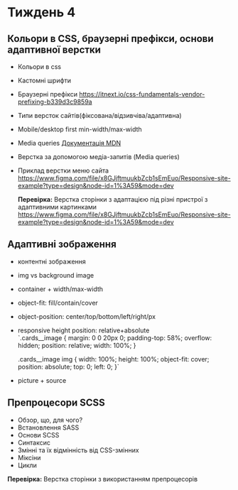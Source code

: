 # Тиждень 4

## Кольори в CSS, браузерні префікси, основи адаптивної верстки
- Кольори в css
- Кастомні шрифти
- Браузерні префікси https://itnext.io/css-fundamentals-vendor-prefixing-b339d3c9859a
- Типи версток сайтів(фіксована/відзивчіва/адаптивна)
- Mobile/desktop first min-width/max-width
- Media queries [Документація MDN](https://developer.mozilla.org/ru/docs/Web/CSS/Media_Queries/Using_media_queries)
- Верстка за допомогою медіа-запитів (Media queries) 
- Приклад верстки меню сайта https://www.figma.com/file/x8GJjftmuukbZcb1sEmEuo/Responsive-site-example?type=design&node-id=1%3A59&mode=dev

  **Перевірка:** Верстка сторінки з адаптацією під різні пристрої з адаптивними картинками https://www.figma.com/file/x8GJjftmuukbZcb1sEmEuo/Responsive-site-example?type=design&node-id=1%3A59&mode=dev

## Адаптивні зображення
- контентні зображення
- img vs background image
- container + width/max-width
- object-fit: fill/contain/cover
- object-position: center/top/bottom/left/right/px
- responsive height position: relative+absolute   
  `.cards__image {
  	margin: 0 0 20px 0;
  	padding-top: 58%;
  	overflow: hidden;
  	position: relative;
  	width: 100%;
  }
  
  .cards__image img {
  	width: 100%;
  	height: 100%;
  	object-fit: cover; 
  	position: absolute;
  	top: 0;
  	left: 0;
  }`
- picture + source

## Препроцесори SCSS

- Обзор, що, для чого?
- Встановлення SASS 
- Основи SCSS
- Синтаксис
- Змінні та їх відмінність від CSS-змінних
- Міксіни
- Цикли

**Перевірка:** Верстка сторінки з використанням препроцесорів
